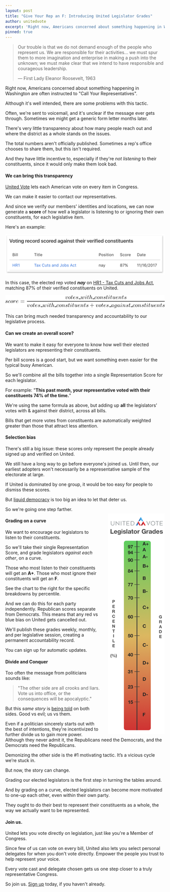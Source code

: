 ```yaml
---
layout: post
title: "Give Your Rep an F: Introducing United Legislator Grades"
author: unitedvote
excerpt: 'Right now, Americans concerned about something happening in Washington are often instructed to Call Your Representatives. But there are a few problems with this tactic.'
pinned: true
---
```


> Our trouble is that we do not demand enough of the people who represent us. We are responsible for their activities... we must spur them to more imagination and enterprise in making a push into the unknown; we must make clear that we intend to have responsible and courageous leadership.
>
> — First Lady Eleanor Roosevelt, 1963

Right now, Americans concerned about something happening in Washington are often instructed to "Call Your Representatives".

Although it's well intended, there are some problems with this tactic.

Often, we're sent to voicemail, and it's unclear if the message ever gets through. Sometimes we might get a generic form letter months later.

There's very little transparency about how many people reach out and where the district as a whole stands on the issues.

The total numbers aren't officially published. Sometimes a rep's office chooses to share them, but this isn't required.

And they have little incentive to, especially if they're *not listening* to their constituents, since it would only make them look bad.

#### We can bring this transparency

[United Vote](https://www.united.vote) lets each American vote on every item in Congress.

We can make it easier to contact our representatives.

And since we verify our members' identities and locations, we can now generate a **score** of how well a legislator is listening to or ignoring their own constituents, for each legislative item.

Here's an example:

![](/assets/article_images/2017-12-08-give-your-rep-an-f-introducing-united-legislator-grades/example-voting-record-score.png)

In this case, the elected rep voted ***nay*** on [HR1 - Tax Cuts and Jobs Act](https://united.vote/l/us115-hr1), matching 87% of their verified constituents on United.

![](/assets/article_images/2017-12-08-give-your-rep-an-f-introducing-united-legislator-grades/score-formula.png)

This can bring much needed transparency and accountability to our legislative process.

#### Can we create an overall score?

We want to make it easy for everyone to know how well their elected legislators are representing their constituents.

Per bill scores is a good start, but we want something even easier for the typical busy American.

So we'll combine all the bills together into a single Representation Score for each legislator.

For example: "**This past month, your representative voted with their constituents 74% of the time.**"

We're using the same formula as above, but adding up **all** the legislators' votes with & against their district, across all bills.

Bills that get more votes from constituents are automatically weighted greater than those that attract less attention.

#### Selection bias

There's still a big issue: these scores only represent the people already signed up and verified on United.

We still have a long way to go before everyone's joined us. Until then, our earliest adopters won't necessarily be a representative sample of the electorate at large.

If United is dominated by one group, it would be too easy for people to dismiss these scores.

But [liquid democracy](/2016/09/21/what-is-liquid-democracy/) is too big an idea to let that deter us.

So we're going one step farther.

<a href="/assets/article_images/2017-12-08-give-your-rep-an-f-introducing-united-legislator-grades/legislator-grades-scale.png" target="blank"><img src="/assets/article_images/2017-12-08-give-your-rep-an-f-introducing-united-legislator-grades/legislator-grades-scale.png" style="float: right; margin: -10px 0 0 23px; width: 180px;" class="legislator-grade-scale" /></a>
<style>
  @media (max-width: 500px) {
    .legislator-grade-scale {
      width: 150px !important;
      margin-top: -1px !important;
    }
  }
  @media (max-width: 370px) {
    .legislator-grade-scale {
      width: 105px !important;
      margin-top: 5px !important;
    }
  }
</style>

#### Grading on a curve

We want to encourage our legislators to listen to their constituents.

So we'll take their single Representation Score, and grade legislators *against each other*, on a curve.

Those who most listen to their constituents will get an **A+**. Those who most ignore their constituents will get an **F**.

See the chart to the right for the specific breakdowns by percentile.

And we can do this for each party independently. Republican scores separate from Democrats. This means that any red vs blue bias on United gets cancelled out.

We'll publish these grades weekly, monthly, and per legislative session, creating a permanent accountability record.

You can sign up for automatic updates.

#### Divide and Conquer

Too often the message from politicians sounds like:

> "The other side are all crooks and liars. Vote us into office, or the consequences will be apocalyptic."

But this *same story* is [being told](https://www.quora.com/What-is-the-difference-between-a-liberal-and-a-conservative/answer/Samantha-Bean-7?srid=tOBx) on both sides. Good vs evil; us vs them.

Even if a politician sincerely starts out with the best of intentions, they're incentivized to further divide us to gain more power. Although they never admit it, the Republicans need the Democrats, and the Democrats need the Republicans.

Demonizing the other side is the #1 motivating tactic. It’s a vicious cycle we’re stuck in.

But now, the story can change.

Grading our elected legislators is the first step in turning the tables around.

And by grading on a curve, elected legislators can become more motivated to one-up each other, even within their own party.

They ought to do their best to represent their constituents as a whole, the way we actually want to be represented.

#### Join us.

United lets you vote directly on legislation, just like you're a Member of Congress.

Since few of us can vote on every bill, United also lets you select personal delegates for when you don't vote directly. Empower the people you trust to help represent your voice.

Every vote cast and delegate chosen gets us one step closer to a truly representative Congress.

So join us. [Sign up](https://united.vote/join) today, if you haven't already.
